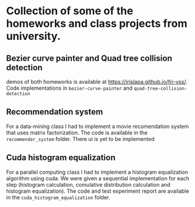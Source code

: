# Collection of some of the homeworks and class projects from university.

## Bezier curve painter and Quad tree collision detection 
demos of both homeworks is available at https://irislapa.github.io/fri-vss/. \
Code implementations in `bezier-curve-painter` and `quad-tree-collision-detection`

## Recommendation system
For a data-mining class I had to implement a movie recomendation system that uses matrix factorization.
The code is available in the `recommender_system` folder. There ui is yet to be implemented

## Cuda histogram equalization
For a parallel computing class I had to implement a histogram equalization algorithm using cuda. 
We were given a sequential implementation for each step (histogram calculation, comulative distribution calculation and histogram equalization).
The code and test experiment report are available in the `cuda_histogram_equalization` folder.
